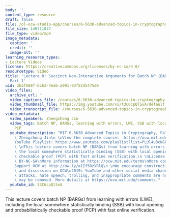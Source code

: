 ```yaml
---
body: ''
content_type: resource
draft: false
file: /ol-ocw-studio-app/courses/6-5630-advanced-topics-in-cryptography-fall-2023/65630-f23-lecture-8-part-1_360p_16_9.mp4
file_size: 140711827
file_type: video/mp4
image_metadata:
  caption: ''
  credit: ''
  image-alt: ''
learning_resource_types:
- Lecture Videos
license: https://creativecommons.org/licenses/by-nc-sa/4.0/
resourcetype: Video
title: 'Lecture 8: Succinct Non-Interactive Arguments for Batch NP (BARGs) from LWE,
  Part 1'
uid: 2bafb08f-bc63-4eab-a091-93f52d5475e0
video_files:
  archive_url: ''
  video_captions_file: /courses/6-5630-advanced-topics-in-cryptography-fall-2023/1OulMfgsVwuSMpAw6rd4ENyMPStdnj5eS_transcript.webvtt
  video_thumbnail_file: https://img.youtube.com/vi/t3C6cpQlSvA/default.jpg
  video_transcript_file: /courses/6-5630-advanced-topics-in-cryptography-fall-2023/1OulMfgsVwuSMpAw6rd4ENyMPStdnj5eS_transcript.pdf
video_metadata:
  video_speakers: Zhengzhong Jin
  video_tags: Batch NP, BARGs, learning with errors, LWE, SSB with local opening,
    PCP
  youtube_description: "MIT 6.5630 Advanced Topics in Cryptography, Fall 2023\nInstructor:\
    \ Zhengzhong Jin\n \nView the complete course:  https://ocw.mit.edu/courses/6-5630-advanced-topics-in-cryptography-fall-2023/\n\
    YouTube Playlist: https://www.youtube.com/playlist?list=PLUl4u3cNGP61EZllk7zwgvPbI4kbnKhWz\n\
    \ \nThis lecture covers batch NP (BARGs) from learning with errors (LWE), including\
    \ the local somewhere statistically binding (SSB) with local opening and probabilistically\
    \ checkable proof (PCP) with fast online verification.\n \nLicense: Creative Commons\
    \ BY-NC-SA\nMore information at https://ocw.mit.edu/terms\nMore courses at https://ocw.mit.edu\n\
    Support OCW at http://ow.ly/a1If50zVRlQ\n \nWe encourage constructive comments\
    \ and discussion on OCW\u2019s YouTube and other social media channels. Personal\
    \ attacks, hate speech, trolling, and inappropriate comments are not allowed and\
    \ may be removed. More details at https://ocw.mit.edu/comments."
  youtube_id: t3C6cpQlSvA
---
```

This lecture covers batch NP (BARGs) from learning with errors (LWE), including the local somewhere statistically binding (SSB) with local opening and probabilistically checkable proof (PCP) with fast online verification.